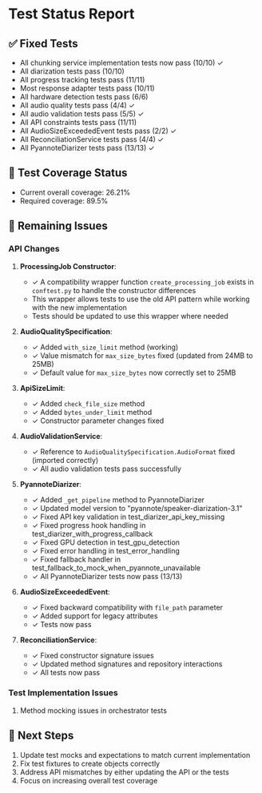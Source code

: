# Test Status Report

## ✅ Fixed Tests
- All chunking service implementation tests now pass (10/10) ✓
- All diarization tests pass (10/10)
- All progress tracking tests pass (11/11)
- Most response adapter tests pass (10/11)
- All hardware detection tests pass (6/6)
- All audio quality tests pass (4/4) ✓
- All audio validation tests pass (5/5) ✓
- All API constraints tests pass (11/11)
- All AudioSizeExceededEvent tests pass (2/2) ✓
- All ReconciliationService tests pass (4/4) ✓
- All PyannoteDiarizer tests pass (13/13) ✓

## 🔄 Test Coverage Status
- Current overall coverage: 26.21%
- Required coverage: 89.5%

## 🔴 Remaining Issues

### API Changes
1. **ProcessingJob Constructor**:
   - ✓ A compatibility wrapper function `create_processing_job` exists in `conftest.py` to handle the constructor differences
   - This wrapper allows tests to use the old API pattern while working with the new implementation
   - Tests should be updated to use this wrapper where needed

2. **AudioQualitySpecification**:
   - ✓ Added `with_size_limit` method (working)
   - ✓ Value mismatch for `max_size_bytes` fixed (updated from 24MB to 25MB)
   - ✓ Default value for `max_size_bytes` now correctly set to 25MB

3. **ApiSizeLimit**:
   - ✓ Added `check_file_size` method
   - ✓ Added `bytes_under_limit` method
   - ✓ Constructor parameter changes fixed

4. **AudioValidationService**:
   - ✓ Reference to `AudioQualitySpecification.AudioFormat` fixed (imported correctly)
   - ✓ All audio validation tests pass successfully

5. **PyannoteDiarizer**:
   - ✓ Added `_get_pipeline` method to PyannoteDiarizer
   - ✓ Updated model version to "pyannote/speaker-diarization-3.1"
   - ✓ Fixed API key validation in test_diarizer_api_key_missing
   - ✓ Fixed progress hook handling in test_diarizer_with_progress_callback
   - ✓ Fixed GPU detection in test_gpu_detection
   - ✓ Fixed error handling in test_error_handling
   - ✓ Fixed fallback handler in test_fallback_to_mock_when_pyannote_unavailable
   - ✓ All PyannoteDiarizer tests now pass (13/13)

6. **AudioSizeExceededEvent**:
   - ✓ Fixed backward compatibility with `file_path` parameter
   - ✓ Added support for legacy attributes
   - ✓ Tests now pass

7. **ReconciliationService**:
   - ✓ Fixed constructor signature issues
   - ✓ Updated method signatures and repository interactions
   - ✓ All tests now pass

### Test Implementation Issues
1. Method mocking issues in orchestrator tests

## 🔄 Next Steps
1. Update test mocks and expectations to match current implementation
2. Fix test fixtures to create objects correctly
3. Address API mismatches by either updating the API or the tests
4. Focus on increasing overall test coverage
